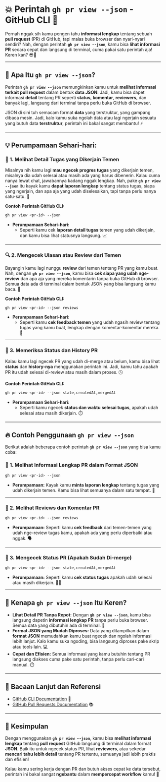 # 💥 **Perintah `gh pr view --json` - GitHub CLI** 🚀

Pernah nggak sih kamu pengen tahu **informasi lengkap** tentang sebuah **pull request** (PR) di GitHub, tapi malas buka browser dan nyari-nyari sendiri? Nah, dengan perintah **`gh pr view --json`**, kamu bisa **lihat informasi PR** secara cepat dan langsung di terminal, cuma pakai satu perintah aja! Keren kan? 😎🎯

---

## 🤖 **Apa Itu `gh pr view --json`?**

Perintah **`gh pr view --json`** memungkinkan kamu untuk **melihat informasi terkait pull request** dalam bentuk **data JSON**. Jadi, kamu bisa dapet informasi **detail** tentang PR seperti **status**, **komentar**, **reviewers**, dan banyak lagi, langsung dari terminal tanpa perlu buka GitHub di browser.

JSON di sini tuh semacam format **data** yang terstruktur, yang gampang dibaca mesin. Jadi, kalo kamu suka ngolah data atau lagi ngerjain sesuatu yang butuh data **terstruktur**, perintah ini bakal sangat membantu! ⚡

---

## 💡 **Perumpamaan Sehari-hari:**

### 📑 **1. Melihat Detail Tugas yang Dikerjain Temen**
Misalnya nih kamu lagi **mau ngecek progres tugas** yang dikerjain temen, misalnya dia udah selesai atau masih ada yang harus dibenerin. Kalau cuma nanya lewat chat, jawabannya kadang nggak lengkap. Nah, pake **`gh pr view --json`** itu kayak kamu **dapat laporan lengkap** tentang status tugas, siapa yang ngerjain, dan apa aja yang udah diselesaikan, tapi tanpa perlu nanya satu-satu. 🎯

**Contoh Perintah GitHub CLI:**
```bash
gh pr view <pr-id> --json
```
- **Perumpamaan Sehari-hari:**
  - Seperti kamu cek **laporan detail tugas** temen yang udah dikerjain, dan kamu bisa lihat statusnya langsung. 📈

---

### 🔍 **2. Mengecek Ulasan atau Review dari Temen**
Bayangin kamu lagi nunggu **review** dari temen tentang PR yang kamu buat. Nah, dengan **`gh pr view --json`**, kamu bisa **cek siapa yang udah nge-review** dan apa aja yang mereka komentarin tanpa buka GitHub di browser. Semua data ada di terminal dalam bentuk JSON yang bisa langsung kamu baca. 📄

**Contoh Perintah GitHub CLI:**
```bash
gh pr view <pr-id> --json reviews
```
- **Perumpamaan Sehari-hari:**
  - Seperti kamu **cek feedback temen** yang udah ngasih review tentang tugas yang kamu buat, lengkap dengan komentar-komentar mereka. 📝

---

### 🔄 **3. Memeriksa Status dan History PR**
Kalau kamu lagi ngecek PR yang udah di-merge atau belum, kamu bisa lihat **status** dan **history-nya** menggunakan perintah ini. Jadi, kamu tahu apakah PR itu udah selesai di-review atau masih dalam proses. 🕒

**Contoh Perintah GitHub CLI:**
```bash
gh pr view <pr-id> --json state,createdAt,mergedAt
```
- **Perumpamaan Sehari-hari:**
  - Seperti kamu ngecek **status dan waktu selesai tugas**, apakah udah selesai atau masih dikerjain. ⏱️

---

## 🔥 **Contoh Penggunaan `gh pr view --json`**

Berikut adalah beberapa contoh perintah **`gh pr view --json`** yang bisa kamu coba:

### 🎯 **1. Melihat Informasi Lengkap PR dalam Format JSON**
```bash
gh pr view <pr-id> --json
```
- **Perumpamaan:** Kayak kamu **minta laporan lengkap** tentang tugas yang udah dikerjain temen. Kamu bisa lihat semuanya dalam satu tempat. 📑

---

### 📝 **2. Melihat Reviews dan Komentar PR**
```bash
gh pr view <pr-id> --json reviews
```
- **Perumpamaan:** Seperti kamu **cek feedback** dari temen-temen yang udah nge-review tugas kamu, apakah ada yang perlu diperbaiki atau nggak. 🗣️

---

### 🔄 **3. Mengecek Status PR (Apakah Sudah Di-merge)**
```bash
gh pr view <pr-id> --json state,createdAt,mergedAt
```
- **Perumpamaan:** Seperti kamu **cek status tugas** apakah udah selesai atau masih dikerjain. 🏁🔄

---

## 🎯 **Kenapa `gh pr view --json` Itu Keren?**

- **Lihat Detail PR Tanpa Repot:** Dengan **`gh pr view --json`**, kamu bisa langsung dapetin **informasi lengkap PR** tanpa perlu buka browser. Semua data yang dibutuhin ada di terminal. 🚀
- **Format JSON yang Mudah Diproses:** Data yang ditampilkan dalam **format JSON** memudahkan kamu buat ngecek dan ngolah informasi lebih lanjut. Kalo kamu suka ngoding, bisa langsung diproses pake skrip atau tools lain. 💻
- **Cepat dan Efisien:** Semua informasi yang kamu butuhin tentang PR langsung diakses cuma pake satu perintah, tanpa perlu cari-cari manual. ⏱️

---

## 📖 **Bacaan Lanjut dan Referensi**

- [GitHub CLI Documentation](https://cli.github.com/manual/gh_pr_view) 📘
- [GitHub Pull Requests Documentation](https://docs.github.com/en/github/collaborating-with-issues-and-pull-requests) 📚

---

## 🎉 **Kesimpulan**

Dengan menggunakan **`gh pr view --json`**, kamu bisa **melihat informasi lengkap** tentang **pull request** GitHub langsung di terminal dalam format **JSON**. Baik itu untuk ngecek status PR, lihat **reviewers**, atau sekedar **mencari tahu lebih detail** tentang PR tertentu, semuanya jadi lebih praktis dan efisien!

Kalau kamu sering kerja dengan PR dan butuh akses cepat ke data tersebut, perintah ini bakal sangat **ngebantu** dalam **mempercepat workflow** kamu! 🚀